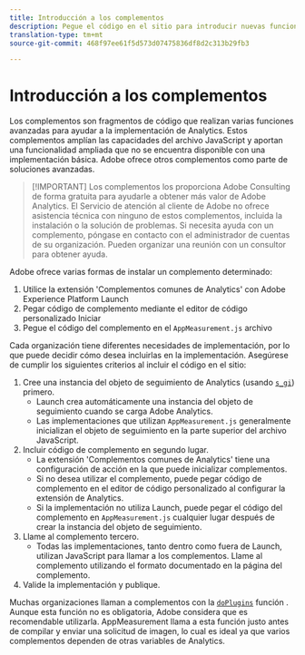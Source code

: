 ```yaml
---
title: Introducción a los complementos
description: Pegue el código en el sitio para introducir nuevas funciones.
translation-type: tm+mt
source-git-commit: 468f97ee61f5d573d07475836df8d2c313b29fb3

---
```



# Introducción a los complementos

Los complementos son fragmentos de código que realizan varias funciones avanzadas para ayudar a la implementación de Analytics. Estos complementos amplían las capacidades del archivo JavaScript y aportan una funcionalidad ampliada que no se encuentra disponible con una implementación básica. Adobe ofrece otros complementos como parte de soluciones avanzadas.

> [!IMPORTANT] Los complementos los proporciona Adobe Consulting de forma gratuita para ayudarle a obtener más valor de Adobe Analytics. El Servicio de atención al cliente de Adobe no ofrece asistencia técnica con ninguno de estos complementos, incluida la instalación o la solución de problemas. Si necesita ayuda con un complemento, póngase en contacto con el administrador de cuentas de su organización. Pueden organizar una reunión con un consultor para obtener ayuda.

Adobe ofrece varias formas de instalar un complemento determinado:

1. Utilice la extensión &#39;Complementos comunes de Analytics&#39; con Adobe Experience Platform Launch
2. Pegar código de complemento mediante el editor de código personalizado Iniciar
3. Pegue el código del complemento en el `AppMeasurement.js` archivo

Cada organización tiene diferentes necesidades de implementación, por lo que puede decidir cómo desea incluirlas en la implementación. Asegúrese de cumplir los siguientes criterios al incluir el código en el sitio:

1. Cree una instancia del objeto de seguimiento de Analytics (usando [`s_gi`](../functions/s-gi.md)) primero.
   * Launch crea automáticamente una instancia del objeto de seguimiento cuando se carga Adobe Analytics.
   * Las implementaciones que utilizan `AppMeasurement.js` generalmente inicializan el objeto de seguimiento en la parte superior del archivo JavaScript.
2. Incluir código de complemento en segundo lugar.
   * La extensión &#39;Complementos comunes de Analytics&#39; tiene una configuración de acción en la que puede inicializar complementos.
   * Si no desea utilizar el complemento, puede pegar código de complemento en el editor de código personalizado al configurar la extensión de Analytics.
   * Si la implementación no utiliza Launch, puede pegar el código del complemento en `AppMeasurement.js` cualquier lugar después de crear la instancia del objeto de seguimiento.
3. Llame al complemento tercero.
   * Todas las implementaciones, tanto dentro como fuera de Launch, utilizan JavaScript para llamar a los complementos. Llame al complemento utilizando el formato documentado en la página del complemento.
4. Valide la implementación y publique.

Muchas organizaciones llaman a complementos con la [`doPlugins`](../functions/doplugins.md) función . Aunque esta función no es obligatoria, Adobe considera que es recomendable utilizarla. AppMeasurement llama a esta función justo antes de compilar y enviar una solicitud de imagen, lo cual es ideal ya que varios complementos dependen de otras variables de Analytics.
